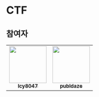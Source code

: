 # CTF
## 참여자
<!-- ALL-CONTRIBUTORS-LIST:START - Do not remove or modify this section -->
<!-- prettier-ignore-start -->
<!-- markdownlint-disable -->
<table>
  <tr>
    <td align="center"><a href="https://github.com/lcy8047"><img src="https://avatars.githubusercontent.com/u/35690965?v=4" width="100px;" alt=""/><br /><sub><b>lcy8047</b></sub></a></td>
    <td align="center"><a href="https://github.com/publdaze"><img src="https://avatars.githubusercontent.com/u/78250089?v=4" width="100px;" alt=""/><br /><sub><b>publdaze</b></sub></a></td>
  </tr>
</table>

<!-- markdownlint-restore -->
<!-- prettier-ignore-end -->

<!-- ALL-CONTRIBUTORS-LIST:END -->
